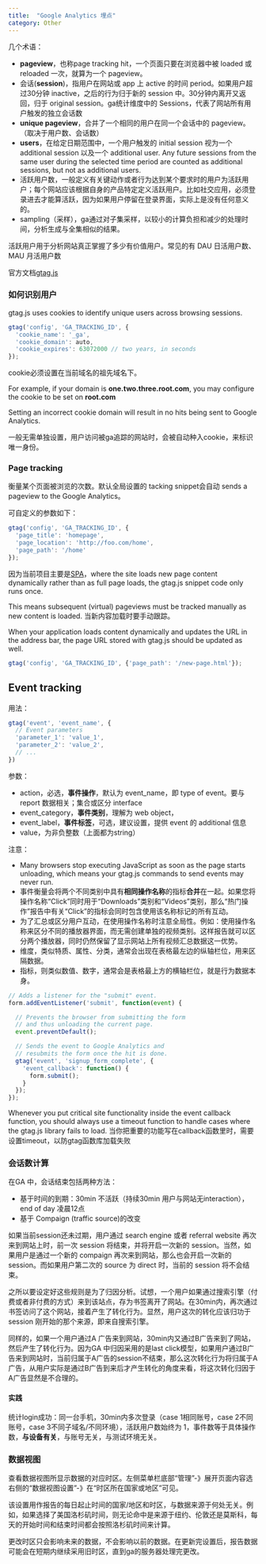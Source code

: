 ```yaml
---
title:  "Google Analytics 埋点"
category: Other
---
```

几个术语：

- **pageview**，也称page tracking hit，一个页面只要在浏览器中被 loaded 或 reloaded 一次，就算为一个 pageview。
- 会话(**session**)，指用户在网站或 app 上 active 的时间 period。如果用户超过30分钟 inactive，之后的行为归于新的 session 中。30分钟内离开又返回，归于 original session。ga统计维度中的 Sessions，代表了网站所有用户触发的独立会话数
- **unique pageview**，合并了一个相同的用户在同一个会话中的 pageview。（取决于用户数、会话数）
- **users**，在给定日期范围中，一个用户触发的 initial session 视为一个 additional session 以及一个 additional user. Any future sessions from the same user during the selected time period are counted as additional sessions, but not as additional users.
- 活跃用户数，一般定义有关键动作或者行为达到某个要求时的用户为活跃用户；每个网站应该根据自身的产品特定定义活跃用户。比如社交应用，必须登录进去才能算活跃，因为如果用户停留在登录界面，实际上是没有任何意义的。
- sampling（采样），ga通过对子集采样，以较小的计算负担和减少的处理时间，分析生成与全集相似的结果。

活跃用户用于分析网站真正掌握了多少有价值用户。常见的有 DAU 日活用户数、MAU 月活用户数

官方文档[gtag.js](
https://developers.google.com/analytics/devguides/collection/gtagjs/)

<!--more-->

### 如何识别用户

gtag.js uses cookies to identify unique users across browsing sessions.

```js
gtag('config', 'GA_TRACKING_ID', {
  'cookie_name': '_ga',
  'cookie_domain': auto,
  'cookie_expires': 63072000 // two years, in seconds
});
```
cookie必须设置在当前域名的祖先域名下。

For example, if your domain is **one.two.three.root.com**, you may configure the cookie to be set on **root.com**

Setting an incorrect cookie domain will result in no hits being sent to Google Analytics.

一般无需单独设置，用户访问被ga追踪的网站时，会被自动种入cookie，来标识唯一身份。

### Page tracking

衡量某个页面被浏览的次数。默认全局设置的 tacking snippet会自动 sends a pageview to the Google Analytics。

可自定义的参数如下：

```js
gtag('config', 'GA_TRACKING_ID', {
  'page_title': 'homepage',
  'page_location': 'http://foo.com/home',
  'page_path': '/home'
});
```

因为当前项目主要是[SPA](https://developers.google.com/analytics/devguides/collection/gtagjs/single-page-applications)，where the site loads new page content dynamically rather than as full page loads, the gtag.js snippet code only runs once.

This means subsequent (virtual) pageviews must be tracked manually as new content is loaded. 当新内容加载时要手动跟踪。

When your application loads content dynamically and updates the URL in the address bar, the page URL stored with gtag.js should be updated as well.

```js
gtag('config', 'GA_TRACKING_ID', {'page_path': '/new-page.html'});
```

## Event tracking

用法：

```js
gtag('event', 'event_name', {
  // Event parameters
  'parameter_1': 'value_1',
  'parameter_2': 'value_2',
  // ...
})
```

参数：

- action，必选，**事件操作**，默认为 event_name，即 type of event。要与 report 数据相关；集合或区分 interface
- event_category，**事件类别**，理解为 web object，
- event_label，**事件标签**，可选，建议设置，提供 event 的 additional 信息
- value，为非负整数（上面都为string）

注意：

+ Many browsers stop executing JavaScript as soon as the page starts unloading, which means your gtag.js commands to send events may never run.
+ 事件衡量会将两个不同类别中具有**相同操作名称**的指标**合并**在一起。如果您将操作名称“Click”同时用于“Downloads”类别和“Videos”类别，那么“热门操作”报告中有关“Click”的指标会同时包含使用该名称标记的所有互动。
+ 为了汇总或区分用户互动，在使用操作名称时注意全局性。例如：使用操作名称来区分不同的播放器界面，而无需创建单独的视频类别。这样报告就可以区分两个播放器，同时仍然保留了显示网站上所有视频汇总数据这一优势。
+ 维度，类似特质、属性、分类，通常会出现在表格最左边的纵轴栏位，用来区隔数据。
+ 指标，则类似数值、数字，通常会是表格最上方的横轴栏位，就是行为数据本身。

```js
// Adds a listener for the "submit" event.
form.addEventListener('submit', function(event) {

  // Prevents the browser from submitting the form
  // and thus unloading the current page.
  event.preventDefault();

  // Sends the event to Google Analytics and
  // resubmits the form once the hit is done.
  gtag('event', 'signup_form_complete', {
    'event_callback': function() {
      form.submit();
    }
  });
});
```

Whenever you put critical site functionality inside the event callback function, you should always use a timeout function to handle cases where the gtag.js library fails to load.
当你把重要的功能写在callback函数里时，需要设置timeout，以防gtag函数库加载失败

### 会话数计算

在GA 中，会话结束包括两种方法：

- 基于时间的到期：30min 不活跃（持续30min 用户与网站无interaction），end of day 凌晨12点
- 基于 Compaign (traffic source)的改变

如果当前session还未过期，用户通过 search engine 或者 referral website 再次来到网站上时，前一次 session 将结束，并将开启一次新的 session。当然，如果用户是通过一个新的 compaign 再次来到网站，那么也会开启一次新的 session。而如果用户第二次的 source 为 direct 时，当前的 session 将不会结束。

之所以要设定好这些规则是为了归因分析。试想，一个用户如果通过搜索引擎（付费或者非付费的方式）来到该站点，存为书签离开了网站。在30min内，再次通过书签访问了这个网站，接着产生了转化行为。显然，用户这次的转化应该归功于session 刚开始的那个来源，即来自搜索引擎。

同样的，如果一个用户通过A 广告来到网站，30min内又通过B广告来到了网站，然后产生了转化行为。因为GA 中归因采用的是last click模型，如果用户通过B广告来到网站时，当前归属于A广告的session不结束，那么这次转化行为将归属于A广告，从用户实际是通过B广告到来后才产生转化的角度来看，将这次转化归因于A广告显然是不合理的。

#### 实践

统计login成功：同一台手机，30min内多次登录（case 1相同账号，case 2不同账号，case 3不同子域名/不同环境），活跃用户数始终为 1，事件数等于具体操作数，**与设备有关**，与账号无关，与测试环境无关。

### 数据视图

查看数据视图所显示数据的对应时区。左侧菜单栏底部“管理”-》展开页面内容选右侧的“数据视图设置”-》在“时区所在国家或地区”可见。

该设置用作报告的每日起止时间的国家/地区和时区，与数据来源于何处无关。例如，如果选择了美国洛杉矶时间，则无论命中是来源于纽约、伦敦还是莫斯科，每天的开始时间和结束时间都会按照洛杉矶时间来计算。

更改时区只会影响未来的数据，不会影响以前的数据。在更新完设置后，报告数据可能会在短期内继续采用旧时区，直到ga的服务器处理完更改。